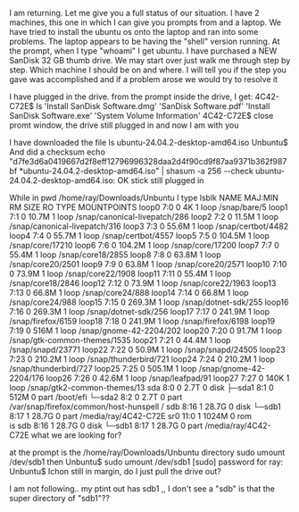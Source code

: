 I am returning. Let me give you a full status of our situation. I have 2 machines, this one in which I can give you prompts from and a laptop. We have tried to install the ubuntu os onto the laptop and ran into some problems. The laptop appears to be having the "shell" version running. At the prompt, when I type "whoami" I get ubuntu. I have purchased a NEW SanDisk 32 GB thumb drive. We may start over just walk me through step by step. Which machine I should be on and where. I will tell you if the step you gave was accomplished and if a problem arose we would try to resolve it


I have plugged in the drive. from the prompt inside the drive, I get:
4C42-C72E$ ls
'Install SanDisk Software.dmg'  'SanDisk Software.pdf'
'Install SanDisk Software.exe'  'System Volume Information'
4C42-C72E$ 
close promt window, the drive still plugged in and now I am with you

I have downloaded the file
 ls
ubuntu-24.04.2-desktop-amd64.iso
Unbuntu$ 
 And did a checksum
echo "d7fe3d6a0419667d2f8eff12796996328daa2d4f90cd9f87aa9371b362f987bf *ubuntu-24.04.2-desktop-amd64.iso" | shasum -a 256 --check
ubuntu-24.04.2-desktop-amd64.iso: OK
stick still plugged in

While in pwd
/home/ray/Downloads/Unbuntu
I type lsblk
NAME   MAJ:MIN RM   SIZE RO TYPE MOUNTPOINTS
loop0    7:0    0     4K  1 loop /snap/bare/5
loop1    7:1    0  10.7M  1 loop /snap/canonical-livepatch/286
loop2    7:2    0  11.5M  1 loop /snap/canonical-livepatch/316
loop3    7:3    0  55.6M  1 loop /snap/certbot/4482
loop4    7:4    0  55.7M  1 loop /snap/certbot/4557
loop5    7:5    0 104.5M  1 loop /snap/core/17210
loop6    7:6    0 104.2M  1 loop /snap/core/17200
loop7    7:7    0  55.4M  1 loop /snap/core18/2855
loop8    7:8    0  63.8M  1 loop /snap/core20/2501
loop9    7:9    0  63.8M  1 loop /snap/core20/2571
loop10   7:10   0  73.9M  1 loop /snap/core22/1908
loop11   7:11   0  55.4M  1 loop /snap/core18/2846
loop12   7:12   0  73.9M  1 loop /snap/core22/1963
loop13   7:13   0  66.8M  1 loop /snap/core24/888
loop14   7:14   0  66.8M  1 loop /snap/core24/988
loop15   7:15   0 269.3M  1 loop /snap/dotnet-sdk/255
loop16   7:16   0 269.3M  1 loop /snap/dotnet-sdk/256
loop17   7:17   0 241.9M  1 loop /snap/firefox/6159
loop18   7:18   0 241.9M  1 loop /snap/firefox/6198
loop19   7:19   0   516M  1 loop /snap/gnome-42-2204/202
loop20   7:20   0  91.7M  1 loop /snap/gtk-common-themes/1535
loop21   7:21   0  44.4M  1 loop /snap/snapd/23771
loop22   7:22   0  50.9M  1 loop /snap/snapd/24505
loop23   7:23   0 210.2M  1 loop /snap/thunderbird/721
loop24   7:24   0 210.2M  1 loop /snap/thunderbird/727
loop25   7:25   0 505.1M  1 loop /snap/gnome-42-2204/176
loop26   7:26   0  42.6M  1 loop /snap/leafpad/91
loop27   7:27   0   140K  1 loop /snap/gtk2-common-themes/13
sda      8:0    0   2.7T  0 disk 
├─sda1   8:1    0   512M  0 part /boot/efi
└─sda2   8:2    0   2.7T  0 part /var/snap/firefox/common/host-hunspell
                                 /
sdb      8:16   1  28.7G  0 disk 
└─sdb1   8:17   1  28.7G  0 part /media/ray/4C42-C72E
sr0     11:0    1  1024M  0 rom  
is 
sdb      8:16   1  28.7G  0 disk 
└─sdb1   8:17   1  28.7G  0 part /media/ray/4C42-C72E
what we are looking for?

at the prompt is the
/home/ray/Downloads/Unbuntu
directory
sudo umount /dev/sdb1
then
Unbuntu$ sudo umount /dev/sdb1
[sudo] password for ray: 
Unbuntu$ 
Ichon still in margin, do I just pull the drive out?


I am not following.. my ptint out has sdb1 ,, I don't see a "sdb" is that the super directory of "sdb1"??



